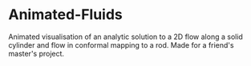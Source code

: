 # Animated-Fluids
Animated visualisation of an analytic solution to a 2D flow along a solid cylinder and flow in conformal mapping to a rod. Made for a friend's master's project.

